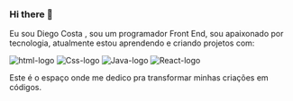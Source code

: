 ### Hi there 👋

Eu sou Diego Costa , sou um programador Front End, sou apaixonado por tecnologia, atualmente estou aprendendo e criando projetos com: 
  
   <img src="https://img.shields.io/badge/HTML5-E34F26?style=for-the-badge&logo=html5&logoColor=white" alt="html-logo" />
   <img src="https://img.shields.io/badge/CSS3-1572B6?style=for-the-badge&logo=css3&logoColor=white" alt="Css-logo" />
   <img src="https://img.shields.io/badge/JavaScript-F7DF1E?style=for-the-badge&logo=javascript&logoColor=black" alt="Java-logo" />  
   <img src="https://img.shields.io/badge/React-20232A?style=for-the-badge&logo=react&logoColor=61DAFB" alt="React-logo" />

Este é o espaço onde me dedico pra transformar minhas criações em códigos.
